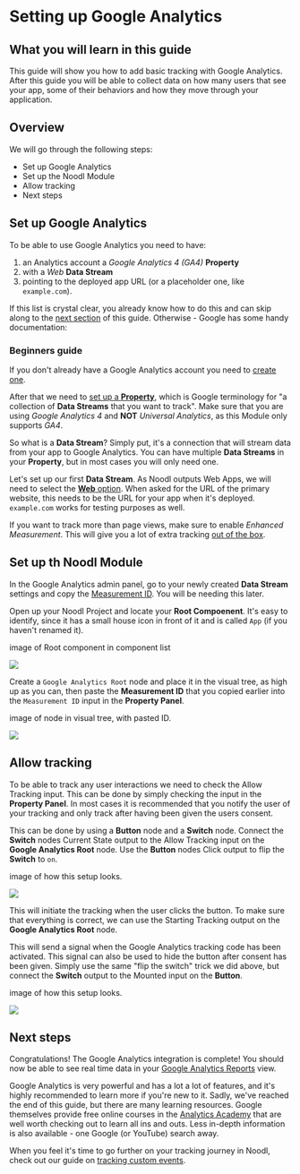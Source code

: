 # Setting up Google Analytics

## What you will learn in this guide

This guide will show you how to add basic tracking with Google Analytics. After this guide you will be able to collect data on how many users that see your app, some of their behaviors and how they move through your application.

## Overview

We will go through the following steps:

-   Set up Google Analytics
-   Set up the Noodl Module
-   Allow tracking
-   Next steps

## Set up Google Analytics

To be able to use Google Analytics you need to have:

1. an Analytics account a _Google Analytics 4 (GA4)_ **Property**
2. with a _Web_ **Data Stream**
3. pointing to the deployed app URL (or a placeholder one, like `example.com`).

If this list is crystal clear, you already know how to do this and can skip along to the [next section](modules/google-analytics/guides/setting-up-google-analytics/?id=set-up-th-noodl-module) of this guide. Otherwise - Google has some handy documentation:

### Beginners guide

If you don't already have a Google Analytics account you need to [create one](https://support.google.com/analytics/answer/9304153#account&zippy=%2Cweb).

After that we need to [set up a **Property**](https://support.google.com/analytics/answer/9304153#property&zippy=%2Cweb), which is Google terminology for "a collection of **Data Streams** that you want to track". Make sure that you are using _Google Analytics 4_ and **NOT** _Universal Analytics_, as this Module only supports _GA4_.

So what is a **Data Stream**? Simply put, it's a connection that will stream data from your app to Google Analytics. You can have multiple **Data Streams** in your **Property**, but in most cases you will only need one.

Let's set up our first **Data Stream**. As Noodl outputs Web Apps, we will need to select the [**Web** option](https://support.google.com/analytics/answer/9304153#stream&zippy=%2Cweb). When asked for the URL of the primary website, this needs to be the URL for your app when it's deployed. `example.com` works for testing purposes as well.

If you want to track more than page views, make sure to enable _Enhanced Measurement_. This will give you a lot of extra tracking [out of the box](https://support.google.com/analytics/answer/9216061).

## Set up th Noodl Module

In the Google Analytics admin panel, go to your newly created **Data Stream** settings and copy the [Measurement ID](https://support.google.com/analytics/answer/9539598#find-G-ID). You will be needing this later.

Open up your Noodl Project and locate your **Root Compoenent**. It's easy to identify, since it has a small house icon in front of it and is called `App` (if you haven't renamed it).

<div class="ndl-image-with-background l">
image of Root component in component list

![](image.png)

</div>

Create a `Google Analytics Root` node and place it in the visual tree, as high up as you can, then paste the **Measurement ID** that you copied earlier into the `Measurement ID` input in the **Property Panel**.

<div class="ndl-image-with-background l">
image of node in visual tree, with pasted ID.

![](image.png)

</div>

## Allow tracking

To be able to track any user interactions we need to check the <span class="ndl-data">Allow Tracking</span> input. This can be done by simply checking the input in the **Property Panel**. In most cases it is recommended that you notify the user of your tracking and only track after having been given the users consent.

This can be done by using a **Button** node and a **Switch** node. Connect the **Switch** nodes <span class="ndl-data">Current State</span> output to the <span class="ndl-data">Allow Tracking</span> input on the **Google Analytics Root** node. Use the **Button** nodes <span class="ndl-signal">Click</span> output to flip the **Switch** to `on`.

<div class="ndl-image-with-background l">
image of how this setup looks.

![](image.png)

</div>

This will initiate the tracking when the user clicks the button. To make sure that everything is correct, we can use the <span class="ndl-signal">Starting Tracking</span> output on the **Google Analytics Root** node.

This will send a <span class="ndl-signal">signal</span> when the Google Analytics tracking code has been activated. This <span class="ndl-signal">signal</span> can also be used to hide the button after consent has been given. Simply use the same "flip the switch" trick we did above, but connect the **Switch** output to the <span class="ndl-data">Mounted</span> input on the **Button**.

<div class="ndl-image-with-background l">
image of how this setup looks.

![](image.png)

</div>

## Next steps

Congratulations! The Google Analytics integration is complete! You should now be able to see real time data in your [Google Analytics Reports](https://support.google.com/analytics/answer/9212670) view.

Google Analytics is very powerful and has a lot a lot of features, and it's highly recommended to learn more if you're new to it. Sadly, we've reached the end of this guide, but there are many learning resources. Google themselves provide free online courses in the [Analytics Academy](https://analytics.google.com/analytics/academy/) that are well worth checking out to learn all ins and outs. Less in-depth information is also available - one Google (or YouTube) search away.

When you feel it's time to go further on your tracking journey in Noodl, check out our guide on [tracking custom events](modules/google-analytics/guides/tracking-custom-events/).
